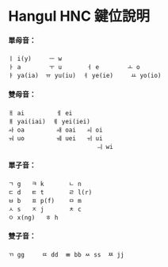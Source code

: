 # Hangul HNC 鍵位說明

#### 單母音：
```
ㅣ i(y)	   ㅡ w
ㅏ a  	   ㅜ u 	     ㅓ e        ㅗ o
ㅑ ya(ia)  ㅠ yu(iu)  ㅕ ye(ie)	 ㅛ yo(io)
```

#### 雙母音：
```
ㅐ ai	     ㅔ ei
ㅒ yai(iai)  ㅖ yei(iei)
ㅘ oa	     ㅙ oai	 ㅚ oi
ㅝ uo	     ㅞ uei	 ㅟ ui
                         ㅢ wi
```

#### 單子音：
```
ㄱ g	  ㅋ k       ㄴ n
ㄷ d	  ㅌ t	    ㄹ l(r)
ㅂ b	  ㅍ p(f)    ㅁ m
ㅅ s	  ㅈ j	    ㅊ c
ㅇ x(ng)   ㅎ h
```

#### 雙子音：
```
ㄲ gg	 ㄸ dd  ㅃ bb	ㅆ ss  ㅉ jj
```
